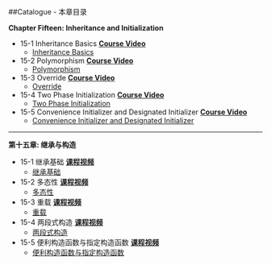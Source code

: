##Catalogue - 本章目录

**Chapter Fifteen: Inheritance and Initialization**

   * 15-1 Inheritance Basics [**Course Video**](http://t.imooc.com/video/11923)
      * [Inheritance Basics](https://github.com/JeffreyWang2864/Play-with-Swift-3/blob/master/15-Inheritance-and-Initialization/01-Inheritance-Basics.playground/Contents.swift)
   * 15-2 Polymorphism [**Course Video**](http://t.imooc.com/video/11924)
      * [Polymorphism](https://github.com/JeffreyWang2864/Play-with-Swift-3/blob/master/15-Inheritance-and-Initialization/02-Polymorphism.playground/Contents.swift)
   * 15-3 Override [**Course Video**](http://t.imooc.com/video/11925)
      * [Override](https://github.com/JeffreyWang2864/Play-with-Swift-3/blob/master/15-Inheritance-and-Initialization/03-Override.playground/Contents.swift)
   * 15-4 Two Phase Initialization [**Course Video**](http://t.imooc.com/video/11926)
      * [Two Phase Initialization](https://github.com/JeffreyWang2864/Play-with-Swift-3/blob/master/15-Inheritance-and-Initialization/04-Two-Phase-Initialization.playground/Contents.swift)
   * 15-5 Convenience Initializer and Designated Initializer [**Course Video**](http://t.imooc.com/video/11927)
      * [Convenience Initializer and Designated Initializer](https://github.com/JeffreyWang2864/Play-with-Swift-3/blob/master/15-Inheritance-and-Initialization/05-Convenient-and-Designated-Initializer.playground/Contents.swift)

---

**第十五章: 继承与构造**

   * 15-1 继承基础 [**课程视频**](http://t.imooc.com/video/11923)
      * [继承基础](https://github.com/JeffreyWang2864/Play-with-Swift-3/blob/master/15-Inheritance-and-Initialization/01-Inheritance-Basics.playground/Contents.swift)
   * 15-2 多态性 [**课程视频**](http://t.imooc.com/video/11924)
      * [多态性](https://github.com/JeffreyWang2864/Play-with-Swift-3/blob/master/15-Inheritance-and-Initialization/02-Polymorphism.playground/Contents.swift)
   * 15-3 重载 [**课程视频**](http://t.imooc.com/video/11925)
      * [重载](https://github.com/JeffreyWang2864/Play-with-Swift-3/blob/master/15-Inheritance-and-Initialization/03-Override.playground/Contents.swift)
   * 15-4 两段式构造 [**课程视频**](http://t.imooc.com/video/11926)
      * [两段式构造](https://github.com/JeffreyWang2864/Play-with-Swift-3/blob/master/15-Inheritance-and-Initialization/04-Two-Phase-Initialization.playground/Contents.swift)
   * 15-5 便利构造函数与指定构造函数 [**课程视频**](http://t.imooc.com/video/11927)
      * [便利构造函数与指定构造函数](https://github.com/JeffreyWang2864/Play-with-Swift-3/blob/master/15-Inheritance-and-Initialization/05-Convenient-and-Designated-Initializer.playground/Contents.swift)
